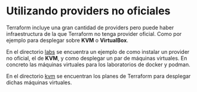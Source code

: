 # Utilizando providers no oficiales

Terraform incluye una gran cantidad de providers pero puede haber infraestructura de la que Terraform no tenga provider oficial. Como por ejemplo para desplegar sobre **KVM** o **VirtualBox**.

En el directorio [labs](../../labs) se encuentra un ejemplo de como instalar un provider no oficial, el de **KVM**, y como desplegar un par de máquinas virtuales. En concreto las máquinas virtuales para los laboratorios de docker y podman.

En el directorio [kvm](../../kvm) se encuentran los planes de Terraform para desplegar dichas máquinas virtuales.